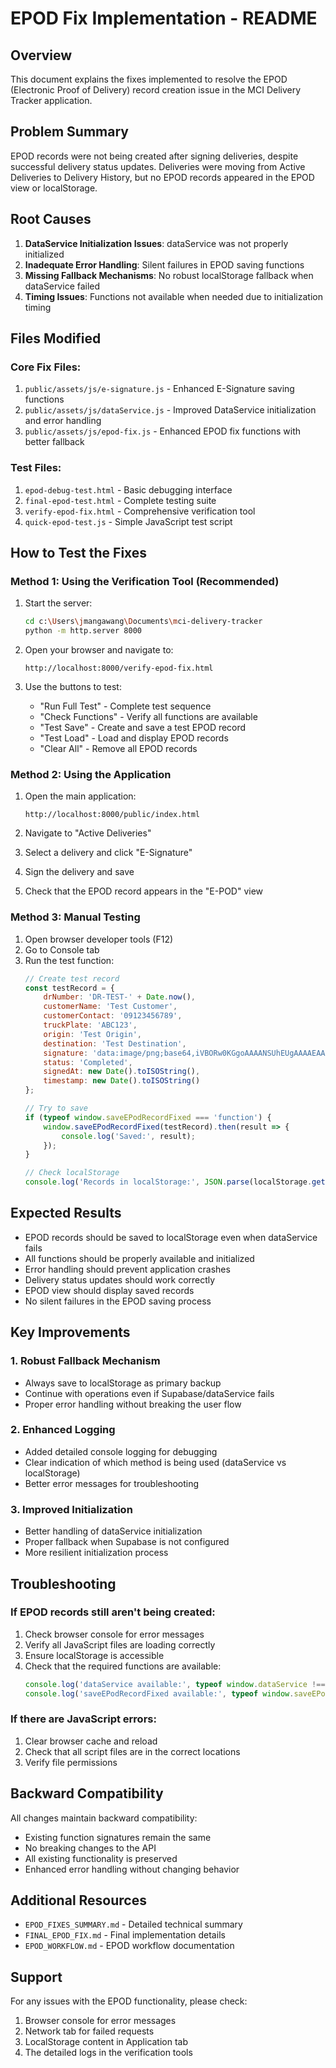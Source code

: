 # EPOD Fix Implementation - README

## Overview
This document explains the fixes implemented to resolve the EPOD (Electronic Proof of Delivery) record creation issue in the MCI Delivery Tracker application.

## Problem Summary
EPOD records were not being created after signing deliveries, despite successful delivery status updates. Deliveries were moving from Active Deliveries to Delivery History, but no EPOD records appeared in the EPOD view or localStorage.

## Root Causes
1. **DataService Initialization Issues**: dataService was not properly initialized
2. **Inadequate Error Handling**: Silent failures in EPOD saving functions
3. **Missing Fallback Mechanisms**: No robust localStorage fallback when dataService failed
4. **Timing Issues**: Functions not available when needed due to initialization timing

## Files Modified

### Core Fix Files:
1. `public/assets/js/e-signature.js` - Enhanced E-Signature saving functions
2. `public/assets/js/dataService.js` - Improved DataService initialization and error handling
3. `public/assets/js/epod-fix.js` - Enhanced EPOD fix functions with better fallback

### Test Files:
1. `epod-debug-test.html` - Basic debugging interface
2. `final-epod-test.html` - Complete testing suite
3. `verify-epod-fix.html` - Comprehensive verification tool
4. `quick-epod-test.js` - Simple JavaScript test script

## How to Test the Fixes

### Method 1: Using the Verification Tool (Recommended)
1. Start the server:
   ```bash
   cd c:\Users\jmangawang\Documents\mci-delivery-tracker
   python -m http.server 8000
   ```

2. Open your browser and navigate to:
   ```
   http://localhost:8000/verify-epod-fix.html
   ```

3. Use the buttons to test:
   - "Run Full Test" - Complete test sequence
   - "Check Functions" - Verify all functions are available
   - "Test Save" - Create and save a test EPOD record
   - "Test Load" - Load and display EPOD records
   - "Clear All" - Remove all EPOD records

### Method 2: Using the Application
1. Open the main application:
   ```
   http://localhost:8000/public/index.html
   ```

2. Navigate to "Active Deliveries"
3. Select a delivery and click "E-Signature"
4. Sign the delivery and save
5. Check that the EPOD record appears in the "E-POD" view

### Method 3: Manual Testing
1. Open browser developer tools (F12)
2. Go to Console tab
3. Run the test function:
   ```javascript
   // Create test record
   const testRecord = {
       drNumber: 'DR-TEST-' + Date.now(),
       customerName: 'Test Customer',
       customerContact: '09123456789',
       truckPlate: 'ABC123',
       origin: 'Test Origin',
       destination: 'Test Destination',
       signature: 'data:image/png;base64,iVBORw0KGgoAAAANSUhEUgAAAAEAAAABCAYAAAAfFcSJAAAADUlEQVR42mP8/5+hHgAHggJ/PchI7wAAAABJRU5ErkJggg==',
       status: 'Completed',
       signedAt: new Date().toISOString(),
       timestamp: new Date().toISOString()
   };
   
   // Try to save
   if (typeof window.saveEPodRecordFixed === 'function') {
       window.saveEPodRecordFixed(testRecord).then(result => {
           console.log('Saved:', result);
       });
   }
   
   // Check localStorage
   console.log('Records in localStorage:', JSON.parse(localStorage.getItem('ePodRecords') || '[]'));
   ```

## Expected Results
- EPOD records should be saved to localStorage even when dataService fails
- All functions should be properly available and initialized
- Error handling should prevent application crashes
- Delivery status updates should work correctly
- EPOD view should display saved records
- No silent failures in the EPOD saving process

## Key Improvements

### 1. Robust Fallback Mechanism
- Always save to localStorage as primary backup
- Continue with operations even if Supabase/dataService fails
- Proper error handling without breaking the user flow

### 2. Enhanced Logging
- Added detailed console logging for debugging
- Clear indication of which method is being used (dataService vs localStorage)
- Better error messages for troubleshooting

### 3. Improved Initialization
- Better handling of dataService initialization
- Proper fallback when Supabase is not configured
- More resilient initialization process

## Troubleshooting

### If EPOD records still aren't being created:
1. Check browser console for error messages
2. Verify all JavaScript files are loading correctly
3. Ensure localStorage is accessible
4. Check that the required functions are available:
   ```javascript
   console.log('dataService available:', typeof window.dataService !== 'undefined');
   console.log('saveEPodRecordFixed available:', typeof window.saveEPodRecordFixed === 'function');
   ```

### If there are JavaScript errors:
1. Clear browser cache and reload
2. Check that all script files are in the correct locations
3. Verify file permissions

## Backward Compatibility
All changes maintain backward compatibility:
- Existing function signatures remain the same
- No breaking changes to the API
- All existing functionality is preserved
- Enhanced error handling without changing behavior

## Additional Resources
- `EPOD_FIXES_SUMMARY.md` - Detailed technical summary
- `FINAL_EPOD_FIX.md` - Final implementation details
- `EPOD_WORKFLOW.md` - EPOD workflow documentation

## Support
For any issues with the EPOD functionality, please check:
1. Browser console for error messages
2. Network tab for failed requests
3. LocalStorage content in Application tab
4. The detailed logs in the verification tools